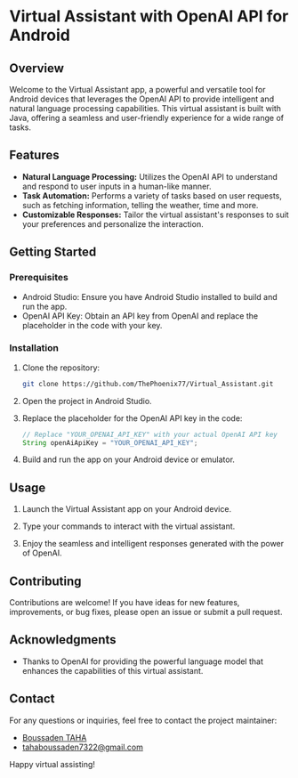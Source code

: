 # Virtual Assistant with OpenAI API for Android

## Overview

Welcome to the Virtual Assistant app, a powerful and versatile tool for Android devices that leverages the OpenAI API to provide intelligent and natural language processing capabilities. This virtual assistant is built with Java, offering a seamless and user-friendly experience for a wide range of tasks.

## Features

- **Natural Language Processing:** Utilizes the OpenAI API to understand and respond to user inputs in a human-like manner.
- **Task Automation:** Performs a variety of tasks based on user requests, such as fetching information, telling the weather, time and more.
- **Customizable Responses:** Tailor the virtual assistant's responses to suit your preferences and personalize the interaction.

## Getting Started

### Prerequisites

- Android Studio: Ensure you have Android Studio installed to build and run the app.
- OpenAI API Key: Obtain an API key from OpenAI and replace the placeholder in the code with your key.

### Installation

1. Clone the repository:

    ```bash
    git clone https://github.com/ThePhoenix77/Virtual_Assistant.git
    ```

2. Open the project in Android Studio.

3. Replace the placeholder for the OpenAI API key in the code:

    ```java
    // Replace "YOUR_OPENAI_API_KEY" with your actual OpenAI API key
    String openAiApiKey = "YOUR_OPENAI_API_KEY";
    ```

4. Build and run the app on your Android device or emulator.

## Usage

1. Launch the Virtual Assistant app on your Android device.

2. Type your commands to interact with the virtual assistant.

3. Enjoy the seamless and intelligent responses generated with the power of OpenAI.

## Contributing

Contributions are welcome! If you have ideas for new features, improvements, or bug fixes, please open an issue or submit a pull request.

## Acknowledgments

- Thanks to OpenAI for providing the powerful language model that enhances the capabilities of this virtual assistant.

## Contact

For any questions or inquiries, feel free to contact the project maintainer:

- [Boussaden TAHA](https://www.linkedin.com/in/taha-boussaden/)
- tahaboussaden7322@gmail.com

Happy virtual assisting!
